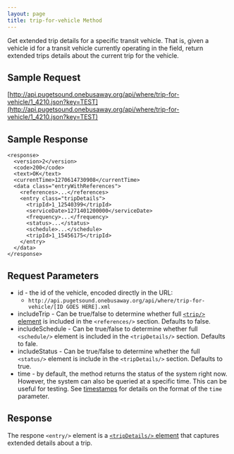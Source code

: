 ```yaml
---
layout: page
title: trip-for-vehicle Method
---
```



Get extended trip details for a specific transit vehicle.  That is, given a vehicle id for a transit vehicle currently operating in the field, return extended trips details about the current trip for the vehicle.

## Sample Request

[http://api.pugetsound.onebusaway.org/api/where/trip-for-vehicle/1_4210.json?key=TEST](http://api.pugetsound.onebusaway.org/api/where/trip-for-vehicle/1_4210.json?key=TEST)

## Sample Response

~~~
<response>
  <version>2</version>
  <code>200</code>
  <text>OK</text>
  <currentTime>1270614730908</currentTime>
  <data class="entryWithReferences">
    <references>...</references>
    <entry class="tripDetails">
      <tripId>1_12540399</tripId>
      <serviceDate>1271401200000</serviceDate>
      <frequency>...</frequency>
      <status>...</status>
      <schedule>...</schedule>
      <tripId>1_15456175</tripId>
    </entry>
  </data>
</response>
~~~

## Request Parameters

* id - the id of the vehicle, encoded directly in the URL:
    * `http://api.pugetsound.onebusaway.org/api/where/trip-for-vehicle/[ID GOES HERE].xml`
* includeTrip - Can be true/false to determine whether full [`<trip/>` element](/api/where/elements/trip) is included in the `<references/>` section.  Defaults to false.
* includeSchedule - Can be true/false to determine whether full `<schedule/>` element is included in the `<tripDetails/>` section.  Defaults to fale.
* includeStatus - Can be true/false to determine whether the full `<status/>` element is include in the `<tripDetails/>` section.  Defaults to true.
* time - by default, the method returns the status of the system right now.  However, the system
  can also be queried at a specific time.  This can be useful for testing.  See [timestamps](/api/where/#timestamps)
  for details on the format of the `time` parameter.

## Response

The respone `<entry/>` element is a
[`<tripDetails/>` element](/api/where/elements/trip-details) that captures extended
details about a trip.
